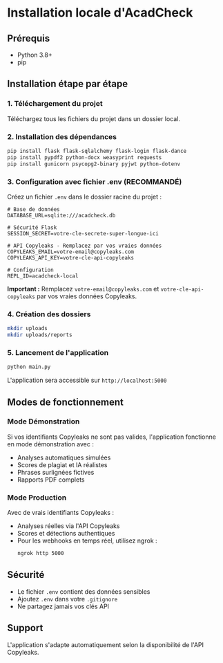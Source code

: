 # Installation locale d'AcadCheck

## Prérequis
- Python 3.8+
- pip

## Installation étape par étape

### 1. Téléchargement du projet
Téléchargez tous les fichiers du projet dans un dossier local.

### 2. Installation des dépendances
```bash
pip install flask flask-sqlalchemy flask-login flask-dance
pip install pypdf2 python-docx weasyprint requests
pip install gunicorn psycopg2-binary pyjwt python-dotenv
```

### 3. Configuration avec fichier .env (RECOMMANDÉ)
Créez un fichier `.env` dans le dossier racine du projet :

```env
# Base de données
DATABASE_URL=sqlite:///acadcheck.db

# Sécurité Flask  
SESSION_SECRET=votre-cle-secrete-super-longue-ici

# API Copyleaks - Remplacez par vos vraies données
COPYLEAKS_EMAIL=votre-email@copyleaks.com
COPYLEAKS_API_KEY=votre-cle-api-copyleaks

# Configuration
REPL_ID=acadcheck-local
```

**Important :** Remplacez `votre-email@copyleaks.com` et `votre-cle-api-copyleaks` par vos vraies données Copyleaks.

### 4. Création des dossiers
```bash
mkdir uploads
mkdir uploads/reports
```

### 5. Lancement de l'application
```bash
python main.py
```

L'application sera accessible sur `http://localhost:5000`

## Modes de fonctionnement

### Mode Démonstration
Si vos identifiants Copyleaks ne sont pas valides, l'application fonctionne en mode démonstration avec :
- Analyses automatiques simulées
- Scores de plagiat et IA réalistes
- Phrases surlignées fictives
- Rapports PDF complets

### Mode Production
Avec de vrais identifiants Copyleaks :
- Analyses réelles via l'API Copyleaks
- Scores et détections authentiques
- Pour les webhooks en temps réel, utilisez ngrok :
  ```bash
  ngrok http 5000
  ```

## Sécurité
- Le fichier `.env` contient des données sensibles
- Ajoutez `.env` dans votre `.gitignore`
- Ne partagez jamais vos clés API

## Support
L'application s'adapte automatiquement selon la disponibilité de l'API Copyleaks.